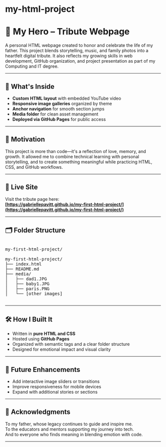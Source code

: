 # my-html-project
# 🌟 My Hero – Tribute Webpage

A personal HTML webpage created to honor and celebrate the life of my father. This project blends storytelling, music, and family photos into a heartfelt digital tribute. It also reflects my growing skills in web development, GitHub organization, and project presentation as part of my Computing and IT degree.

---

## 📸 What's Inside

- **Custom HTML layout** with embedded YouTube video  
- **Responsive image galleries** organized by theme  
- **Anchor navigation** for smooth section jumps  
- **Media folder** for clean asset management  
- **Deployed via GitHub Pages** for public access  

---

## 🧠 Motivation

This project is more than code—it's a reflection of love, memory, and growth. It allowed me to combine technical learning with personal storytelling, and to create something meaningful while practicing HTML, CSS, and GitHub workflows.

---

## 🚀 Live Site

Visit the tribute page here:  
**[https://gabriellepavitt.github.io/my-first-html-project/](https://gabriellepavitt.github.io/my-first-html-project/)**

---

## 🗂️ Folder Structure
<pre>

my-first-html-project/ 

my-first-html-project/
├── index.html
├── README.md
├── media/
│   ├── dad1.JPG
│   ├── baby1.JPG
│   ├── paris.PNG
│   └── [other images]

</pre>




---

## 🛠️ How I Built It

- Written in **pure HTML and CSS**  
- Hosted using **GitHub Pages**  
- Organized with semantic tags and a clear folder structure  
- Designed for emotional impact and visual clarity  

---

## 🎯 Future Enhancements

- Add interactive image sliders or transitions  
- Improve responsiveness for mobile devices  
- Expand with additional stories or sections  

---

## 🙏 Acknowledgments

To my father, whose legacy continues to guide and inspire me.  
To the educators and mentors supporting my journey into tech.  
And to everyone who finds meaning in blending emotion with code.

---
